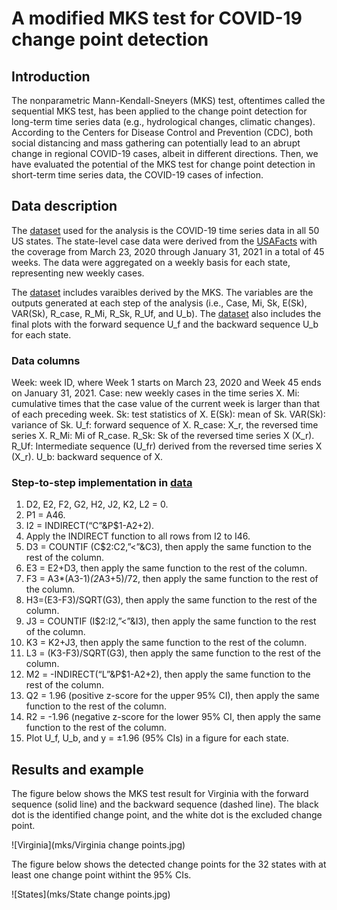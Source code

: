 # A modified MKS test for COVID-19 change point detection

## Introduction
The nonparametric Mann-Kendall-Sneyers (MKS) test, oftentimes called the sequential MKS test, has been applied to the change point detection for long-term time series data (e.g., hydrological changes, climatic changes). According to the Centers for Disease Control and Prevention (CDC), both social distancing and mass gathering can potentially lead to an abrupt change in regional COVID-19 cases, albeit in different directions. Then, we have evaluated the potential of the MKS test for change point detection in short-term time series data, the COVID-19 cases of infection. 

## Data description
The [dataset](mks/data.csv) used for the analysis is the COVID-19 time series data in all 50 US states. The state-level case data were derived from the [USAFacts](https://usafacts.org/data/) with the coverage from March 23, 2020 through January 31, 2021 in a total of 45 weeks. The data were aggregated on a weekly basis for each state, representing new weekly cases.

The [dataset](mks/data.csv) includes varaibles derived by the MKS. The variables are the outputs generated at each step of the analysis (i.e., Case, Mi, Sk, E(Sk), VAR(Sk), R_case, R_Mi, R_Sk, R_Uf, and U_b). The [dataset](mks/data.csv) also includes the final plots with the forward sequence U_f and the backward sequence U_b for each state.

### Data columns
Week: week ID, where Week 1 starts on March 23, 2020 and Week 45 ends on January 31, 2021.
Case: new weekly cases in the time series X.
Mi: cumulative times that the case value of the current week is larger than that of each preceding week.
Sk: test statistics of X.
E(Sk): mean of Sk.
VAR(Sk): variance of Sk.
U_f: forward sequence of X.
R_case: X_r, the reversed time series X.
R_Mi: Mi of R_case.
R_Sk: Sk of the reversed time series X (X_r).
R_Uf: Intermediate sequence (U_fr) derived from the reversed time series X (X_r).
U_b: backward sequence of X.

### Step-to-step implementation in [data](mks/data.csv)
1. D2, E2, F2, G2, H2, J2, K2, L2 = 0.
2. P1 = A46.
3. I2 = INDIRECT(“C”&P$1-A2+2).
4. Apply the INDIRECT function to all rows from I2 to I46.
5. D3 = COUNTIF (C$2:C2,”<”&C3), then apply the same function to the rest of the column.
6. E3 = E2+D3, then apply the same function to the rest of the column.
7. F3 = A3*(A3-1)*(2*A3+5)/72, then apply the same function to the rest of the column.
8. H3=(E3-F3)/SQRT(G3), then apply the same function to the rest of the column.
9. J3 = COUNTIF (I$2:I2,”<”&I3), then apply the same function to the rest of the column.
10. K3 = K2+J3, then apply the same function to the rest of the column.
11. L3 = (K3-F3)/SQRT(G3), then apply the same function to the rest of the column.
12. M2 = -INDIRECT(“L”&P$1-A2+2), then apply the same function to the rest of the column.
13. Q2 = 1.96 (positive z-score for the upper 95% CI), then apply the same function to the rest of the column.
14. R2 = -1.96 (negative z-score for the lower 95% CI, then apply the same function to the rest of the column.
15. Plot U_f, U_b, and y = ±1.96 (95% CIs) in a figure for each state.

## Results and example
The figure below shows the MKS test result for Virginia with the forward sequence (solid line) and the backward sequence (dashed line). The black dot is the identified change point, and the white dot is the excluded change point.

![Virginia](mks/Virginia change points.jpg)

The figure below shows the detected change points for the 32 states with at least one change point withint the 95% CIs.

![States](mks/State change points.jpg)
